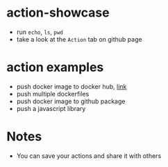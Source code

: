 # action-showcase
* run `echo`, `ls`, `pwd`
* take a look at the `Action` tab on github page

# action examples
* push docker image to docker hub, [link](https://github.com/HemingwayLee/team-calendar)
* push multiple dockerfiles
* push docker image to github package
* push a javascript library

# Notes
* You can save your actions and share it with others

